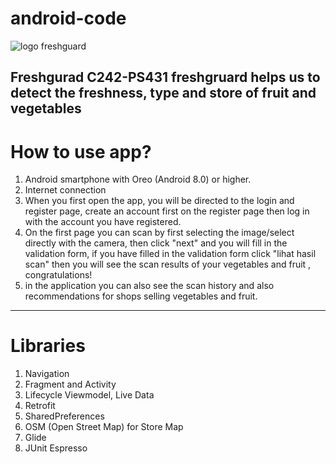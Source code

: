 # android-code
![logo freshguard](https://github.com/user-attachments/assets/ea8cd21d-9aab-4479-bbbc-9bfc0e645b65)

Freshgurad C242-PS431
freshgruard helps us to detect the freshness, type and store of fruit and vegetables
---
# How to use app?
1. Android smartphone with Oreo (Android 8.0) or higher.
2. Internet connection
3. When you first open the app, you will be directed to the login and register page, create an account first on the register page then log in with the account you have registered.
4. On the first page you can scan by first selecting the image/select directly with the camera, then click "next" and you will fill in the validation form, if you have filled in the validation form click "lihat hasil scan" then you will see the scan results of your vegetables and fruit , congratulations!
5. in the application you can also see the scan history and also recommendations for shops selling vegetables and fruit.

---
# Libraries
1. Navigation
2. Fragment and Activity 
3. Lifecycle Viewmodel, Live Data
4. Retrofit
5. SharedPreferences
6. OSM (Open Street Map) for Store Map
7. Glide
8. JUnit Espresso





